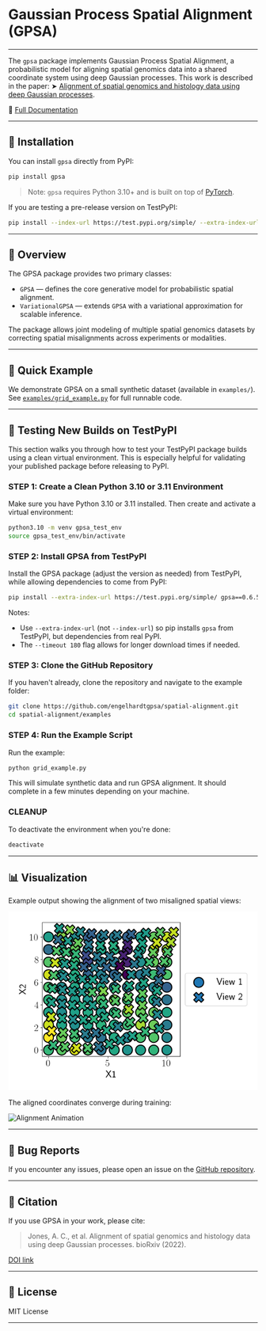 # Gaussian Process Spatial Alignment (GPSA)

---

The `gpsa` package implements Gaussian Process Spatial Alignment, a probabilistic model for aligning spatial genomics data into a shared coordinate system using deep Gaussian processes. This work is described in the paper:
➤️ [Alignment of spatial genomics and histology data using deep Gaussian processes](https://www.biorxiv.org/content/10.1101/2022.01.10.475692v1).

📄 [Full Documentation](https://andrewcharlesjones.github.io/spatial-alignment/gpsa.html)

---

## 🚀 Installation

You can install `gpsa` directly from PyPI:

```bash
pip install gpsa
```

> Note: `gpsa` requires Python 3.10+ and is built on top of [PyTorch](https://pytorch.org/).

If you are testing a pre-release version on TestPyPI:

```bash
pip install --index-url https://test.pypi.org/simple/ --extra-index-url https://pypi.org/simple gpsa
```

---

## 🔬 Overview

The GPSA package provides two primary classes:

* `GPSA` — defines the core generative model for probabilistic spatial alignment.
* `VariationalGPSA` — extends `GPSA` with a variational approximation for scalable inference.

The package allows joint modeling of multiple spatial genomics datasets by correcting spatial misalignments across experiments or modalities.

---

## 🧪 Quick Example

We demonstrate GPSA on a small synthetic dataset (available in `examples/`). See [`examples/grid_example.py`](examples/grid_example.py) for full runnable code.

---

## 🧪 Testing New Builds on TestPyPI

This section walks you through how to test your TestPyPI package builds using a clean virtual environment. This is especially helpful for validating your published package before releasing to PyPI.

### STEP 1: Create a Clean Python 3.10 or 3.11 Environment

Make sure you have Python 3.10 or 3.11 installed. Then create and activate a virtual environment:

```bash
python3.10 -m venv gpsa_test_env
source gpsa_test_env/bin/activate
```

### STEP 2: Install GPSA from TestPyPI

Install the GPSA package (adjust the version as needed) from TestPyPI, while allowing dependencies to come from PyPI:

```bash
pip install --extra-index-url https://test.pypi.org/simple/ gpsa==0.6.5 --timeout 180
```
 
Notes:

* Use `--extra-index-url` (not `--index-url`) so pip installs `gpsa` from TestPyPI, but dependencies from real PyPI.
* The `--timeout 180` flag allows for longer download times if needed.

### STEP 3: Clone the GitHub Repository

If you haven't already, clone the repository and navigate to the example folder:

```bash
git clone https://github.com/engelhardtgpsa/spatial-alignment.git
cd spatial-alignment/examples
```

### STEP 4: Run the Example Script

Run the example:

```bash
python grid_example.py
```

This will simulate synthetic data and run GPSA alignment. It should complete in a few minutes depending on your machine.

### CLEANUP

To deactivate the environment when you're done:

```bash
deactivate
```

---

## 📊 Visualization

Example output showing the alignment of two misaligned spatial views:

![Synthetic Data Example](examples/synthetic_data_example.png)

The aligned coordinates converge during training:

![Alignment Animation](examples/alignment_animation_template.gif)

---

## 🐞 Bug Reports

If you encounter any issues, please open an issue on the [GitHub repository](https://github.com/engelhardtgpsa/spatial-alignment/issues).

---

## 📔 Citation

If you use GPSA in your work, please cite:

> Jones, A. C., et al. Alignment of spatial genomics and histology data using deep Gaussian processes. bioRxiv (2022).

[DOI link](https://www.biorxiv.org/content/10.1101/2022.01.10.475692v1)

---

## 📜 License

MIT License

---
